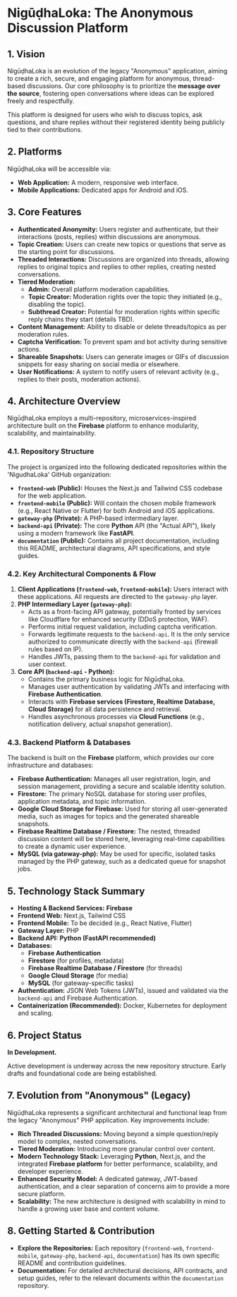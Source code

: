 # NigūḍhaLoka: The Anonymous Discussion Platform

## 1. Vision

NigūḍhaLoka is an evolution of the legacy "Anonymous" application, aiming to create a rich, secure, and engaging platform for anonymous, thread-based discussions. Our core philosophy is to prioritize the **message over the source**, fostering open conversations where ideas can be explored freely and respectfully.

This platform is designed for users who wish to discuss topics, ask questions, and share replies without their registered identity being publicly tied to their contributions.

## 2. Platforms

NigūḍhaLoka will be accessible via:

* **Web Application:** A modern, responsive web interface.
* **Mobile Applications:** Dedicated apps for Android and iOS.

## 3. Core Features

* **Authenticated Anonymity:** Users register and authenticate, but their interactions (posts, replies) within discussions are anonymous.
* **Topic Creation:** Users can create new topics or questions that serve as the starting point for discussions.
* **Threaded Interactions:** Discussions are organized into threads, allowing replies to original topics and replies to other replies, creating nested conversations.
* **Tiered Moderation:**
    * **Admin:** Overall platform moderation capabilities.
    * **Topic Creator:** Moderation rights over the topic they initiated (e.g., disabling the topic).
    * **Subthread Creator:** Potential for moderation rights within specific reply chains they start (details TBD).
* **Content Management:** Ability to disable or delete threads/topics as per moderation rules.
* **Captcha Verification:** To prevent spam and bot activity during sensitive actions.
* **Shareable Snapshots:** Users can generate images or GIFs of discussion snippets for easy sharing on social media or elsewhere.
* **User Notifications:** A system to notify users of relevant activity (e.g., replies to their posts, moderation actions).

## 4. Architecture Overview

NigūḍhaLoka employs a multi-repository, microservices-inspired architecture built on the **Firebase** platform to enhance modularity, scalability, and maintainability.

### 4.1. Repository Structure

The project is organized into the following dedicated repositories within the 'NigudhaLoka' GitHub organization:

* **`frontend-web` (Public):** Houses the Next.js and Tailwind CSS codebase for the web application.
* **`frontend-mobile` (Public):** Will contain the chosen mobile framework (e.g., React Native or Flutter) for both Android and iOS applications.
* **`gateway-php` (Private):** A PHP-based intermediary layer.
* **`backend-api` (Private):** The core **Python** API (the "Actual API"), likely using a modern framework like **FastAPI**.
* **`documentation` (Public):** Contains all project documentation, including this README, architectural diagrams, API specifications, and style guides.

### 4.2. Key Architectural Components & Flow

1.  **Client Applications (`frontend-web`, `frontend-mobile`):** Users interact with these applications. All requests are directed to the `gateway-php` layer.
2.  **PHP Intermediary Layer (`gateway-php`):**
    * Acts as a front-facing API gateway, potentially fronted by services like Cloudflare for enhanced security (DDoS protection, WAF).
    * Performs initial request validation, including captcha verification.
    * Forwards legitimate requests to the `backend-api`. It is the only service authorized to communicate directly with the `backend-api` (firewall rules based on IP).
    * Handles JWTs, passing them to the `backend-api` for validation and user context.
3.  **Core API (`backend-api` - Python):**
    * Contains the primary business logic for NigūḍhaLoka.
    * Manages user authentication by validating JWTs and interfacing with **Firebase Authentication**.
    * Interacts with **Firebase services (Firestore, Realtime Database, Cloud Storage)** for all data persistence and retrieval.
    * Handles asynchronous processes via **Cloud Functions** (e.g., notification delivery, actual snapshot generation).

### 4.3. Backend Platform & Databases

The backend is built on the **Firebase** platform, which provides our core infrastructure and databases:

* **Firebase Authentication:** Manages all user registration, login, and session management, providing a secure and scalable identity solution.
* **Firestore:** The primary NoSQL database for storing user profiles, application metadata, and topic information.
* **Google Cloud Storage for Firebase:** Used for storing all user-generated media, such as images for topics and the generated shareable snapshots.
* **Firebase Realtime Database / Firestore:** The nested, threaded discussion content will be stored here, leveraging real-time capabilities to create a dynamic user experience.
* **MySQL (via gateway-php):** May be used for specific, isolated tasks managed by the PHP gateway, such as a dedicated queue for snapshot jobs.

## 5. Technology Stack Summary

* **Hosting & Backend Services:** **Firebase**
* **Frontend Web:** Next.js, Tailwind CSS
* **Frontend Mobile:** To be decided (e.g., React Native, Flutter)
* **Gateway Layer:** PHP
* **Backend API:** **Python (FastAPI recommended)**
* **Databases:**
    * **Firebase Authentication**
    * **Firestore** (for profiles, metadata)
    * **Firebase Realtime Database / Firestore** (for threads)
    * **Google Cloud Storage** (for media)
    * **MySQL** (for gateway-specific tasks)
* **Authentication:** JSON Web Tokens (JWTs), issued and validated via the `backend-api` and Firebase Authentication.
* **Containerization (Recommended):** Docker, Kubernetes for deployment and scaling.

## 6. Project Status

**In Development.**

Active development is underway across the new repository structure. Early drafts and foundational code are being established.

## 7. Evolution from "Anonymous" (Legacy)

NigūḍhaLoka represents a significant architectural and functional leap from the legacy "Anonymous" PHP application. Key improvements include:

* **Rich Threaded Discussions:** Moving beyond a simple question/reply model to complex, nested conversations.
* **Tiered Moderation:** Introducing more granular control over content.
* **Modern Technology Stack:** Leveraging **Python**, Next.js, and the integrated **Firebase platform** for better performance, scalability, and developer experience.
* **Enhanced Security Model:** A dedicated gateway, JWT-based authentication, and a clear separation of concerns aim to provide a more secure platform.
* **Scalability:** The new architecture is designed with scalability in mind to handle a growing user base and content volume.

## 8. Getting Started & Contribution

* **Explore the Repositories:** Each repository (`frontend-web`, `frontend-mobile`, `gateway-php`, `backend-api`, `documentation`) has its own specific README and contribution guidelines.
* **Documentation:** For detailed architectural decisions, API contracts, and setup guides, refer to the relevant documents within the `documentation` repository.

